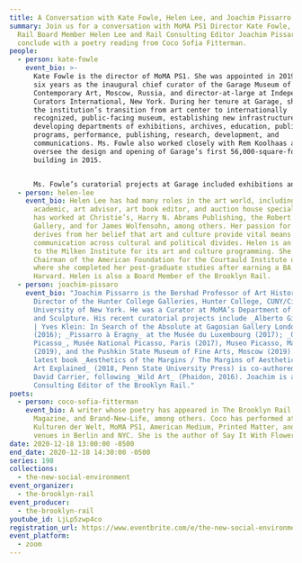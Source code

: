 ```yaml
---
title: A Conversation with Kate Fowle, Helen Lee, and Joachim Pissarro
summary: Join us for a conversation with MoMA PS1 Director Kate Fowle, hosted by
  Rail Board Member Helen Lee and Rail Consulting Editor Joachim Pissarro. We'll
  conclude with a poetry reading from Coco Sofia Fitterman.
people:
  - person: kate-fowle
    event_bio: >-
      Kate Fowle is the director of MoMA PS1. She was appointed in 2019 after
      six years as the inaugural chief curator of the Garage Museum of
      Contemporary Art, Moscow, Russia, and director-at-large at Independent
      Curators International, New York. During her tenure at Garage, she oversaw
      the institution’s transition from art center to internationally
      recognized, public-facing museum, establishing new infrastructure and
      developing departments of exhibitions, archives, education, public
      programs, performance, publishing, research, development, and
      communications. Ms. Fowle also worked closely with Rem Koolhaas and OMA to
      oversee the design and opening of Garage’s first 56,000-square-foot Museum
      building in 2015.


      Ms. Fowle’s curatorial projects at Garage included exhibitions and commissions with David Adjaye, John Baldessari, Sammy Baloji, Louise Bourgeois, Marcel Broodthaers, Olga Chernysheva, Urs Fischer, Rashid Johnson, Irina Korina, Robert Longo, Andrei Monastyrsky, Anri Sala, Taryn Simon, Juergen Teller, and Rirkrit Tiravanija, among others. In 2014 she established Field Research, the first research-oriented program in Russia for artists, and in 2017 she established Garage Triennial of Russian Contemporary Art.
  - person: helen-lee
    event_bio: Helen Lee has had many roles in the art world, including collector,
      academic, art advisor, art book editor, and auction house specialist. She
      has worked at Christie’s, Harry N. Abrams Publishing, the Robert Miller
      Gallery, and for James Wolfensohn, among others. Her passion for the arts
      derives from her belief that art and culture provide vital means of
      communication across cultural and political divides. Helen is an advisor
      to the Milken Institute for its art and culture programming. She is the
      Chairman of the American Foundation for the Courtauld Institute of Art,
      where she completed her post-graduate studies after earning a BA from
      Harvard. Helen is also a Board Member of the Brooklyn Rail.
  - person: joachim-pissaro
    event_bio: "Joachim Pissarro is the Bershad Professor of Art History and
      Director of the Hunter College Galleries, Hunter College, CUNY/City
      University of New York. He was a Curator at MoMA’s Department of Painting
      and Sculpture. His recent curatorial projects include _Alberto Giacometti
      | Yves Klein: In Search of the Absolute at Gagosian Gallery London_
      (2016); _Pissarro à Eragny_ at the Musée du Luxembourg (2017); _Olga
      Picasso_, Musée National Picasso, Paris (2017), Museo Picasso, Málaga
      (2019), and the Pushkin State Museum of Fine Arts, Moscow (2019). His
      latest book _Aesthetics of the Margins / The Margins of Aesthetics: Wild
      Art Explained_ (2018, Penn State University Press) is co-authored with
      David Carrier, following _Wild Art_ (Phaidon, 2016). Joachim is a
      Consulting Editor of the Brooklyn Rail."
poets:
  - person: coco-sofia-fitterman
    event_bio: A writer whose poetry has appeared in The Brooklyn Rail, Provence
      Magazine, and Brand-New-Life, among others. Coco has performed at Haus der
      Kulturen der Welt, MoMA PS1, American Medium, Printed Matter, and other
      venues in Berlin and NYC. She is the author of Say It With Flowers.
date: 2020-12-18 13:00:00 -0500
end_date: 2020-12-18 14:30:00 -0500
series: 198
collections:
  - the-new-social-environment
event_organizer:
  - the-brooklyn-rail
event_producer:
  - the-brooklyn-rail
youtube_id: LjLp5zwp4co
registration_url: https://www.eventbrite.com/e/the-new-social-environment-195-kate-fowle-tickets-132179212583
event_platform:
  - zoom
---
```

